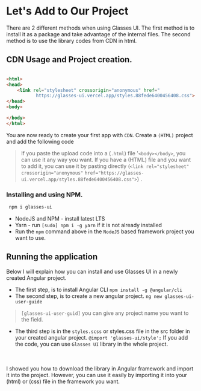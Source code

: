# Let's Add to Our Project

There are 2 different methods when using Glasses UI. The first method is to install it as a package and take advantage
of the internal files. The second method is to use the library codes from CDN in html.

## CDN Usage and Project creation.

```html

<html>
<head>
    <link rel="stylesheet" crossorigin="anonymous" href="
           https://glasses-ui.vercel.app/styles.88fede6400456408.css">
</head>
<body>

</body>
</html>
```

You are now ready to create your first app with `CDN`. Create a `(HTML)` project and add the following code


> If you paste the upload code into a (`.html`) file
> '`<body></body>`, you can use it any way you want. If you have a (HTML) file and you want to add it, you can use it by
> pasting directly (`<link rel="stylesheet" crossorigin="anonymous"`
> `href="https://glasses-ui.vercel.app/styles.88fede6400456408.css">`) .

### Installing and using NPM.

```bash
 npm i glasses-ui
```

* NodeJS and NPM - install latest LTS
* Yarn - run `[sudo] npm i -g yarn` if it is not already installed
* Run the `npm` command above in the `NodeJS` based framework project you want to use.

## Running the application


Below I will explain how you can install and use Glasses UI in a newly created Angular project.

* The first step, is to install Angular CLI `npm install -g @angular/cli`
* The second step, is to create a new angular project. `ng new glasses-ui-user-guide`
> `[glasses-ui-user-guid]` you can give any project name you want to the field.
* The third step is in the `styles.scss` or styles.css file in the src folder in your created angular project.
  `@import 'glasses-ui/style';`
  If you add the code, you can use `Glasses UI` library in the whole project.
<br>
<br>
I showed you how to download the library in Angular framework and import it into the project. However, you can use it easily by importing it into your (html) or (css) file in the framework you want.
<br>
<br>
 
